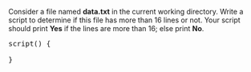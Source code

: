 Consider a file named **data.txt** in the current working directory. Write a script to determine if this file has more than 16 lines or not. Your script should print **Yes** if the lines are more than 16; else print **No**.

<pre>
script() { 
<b></b>
}
</pre>